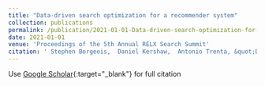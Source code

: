 ```yaml
---
title: "Data-driven search optimization for a recommender system"
collection: publications
permalink: /publication/2021-01-01-Data-driven-search-optimization-for-a-recommender-system
date: 2021-01-01
venue: 'Proceedings of the 5th Annual RELX Search Summit'
citation: ' Stephen Borgeois,  Daniel Kershaw,  Antonio Trenta, &quot;Data-driven search optimization for a recommender system.&quot; Proceedings of the 5th Annual RELX Search Summit, 2021.'
---
```

Use [Google Scholar](https://scholar.google.com/scholar?q=Data+driven+search+optimization+for+a+recommender+system){:target="_blank"} for full citation